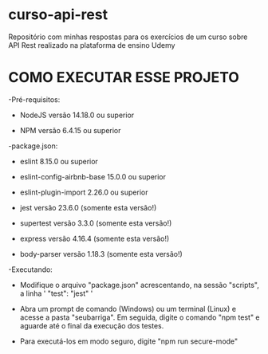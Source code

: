# curso-api-rest
Repositório com minhas respostas para os exercícios de um curso sobre API Rest realizado na plataforma de ensino Udemy

# COMO EXECUTAR ESSE PROJETO

-Pré-requisitos:

* NodeJS versão 14.18.0 ou superior

* NPM versão 6.4.15 ou superior

-package.json:

* eslint 8.15.0 ou superior

* eslint-config-airbnb-base 15.0.0 ou superior

* eslint-plugin-import 2.26.0 ou superior

* jest versão 23.6.0 (somente esta versão!)

* supertest versão 3.3.0 (somente esta versão!)

* express versão 4.16.4 (somente esta versão!) 

* body-parser versão 1.18.3 (somente esta versão!)

-Executando:

* Modifique o arquivo "package.json" acrescentando, na sessão "scripts", a linha ' "test": "jest" '

* Abra um prompt de comando (Windows) ou um terminal (Linux) e acesse a pasta "seubarriga". Em seguida, 
digite o comando "npm test" e aguarde até o final da execução dos testes.

* Para executá-los em modo seguro, digite "npm run secure-mode"

